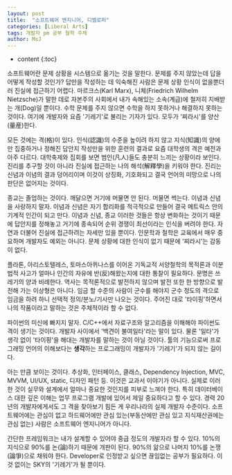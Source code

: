 ```yaml
---
layout: post
title:  "소프트웨어 엔지니어, 디벨로퍼"
categories: [Liberal Arts]
tags: 개발자 pm 공부 철학 주체
author: MsJ
---
```


* content
{:toc}

소프트웨어란 문제 상황을 시스템으로 옮기는 것을 말한다. 문제를 주지 않았는데 답을 어떻게 작성할 것인가? 답만을 작성하는 데 익숙해진 사람은 문제 상황 인식이 없을뿐더러 진실에 접근하기 어렵다. 마르크스(Karl Marx), 니체(Friedrich Wilhelm Nietzsche)가 말한 데로 자본주의 사회에서 내가 속해있는 소속(계급)에 철저히 지배받는 개(Dog)일 뿐이다. 수학 문제를 주지 않으면 수학을 하지 못하거나 해결하지 못하는 것이다. 여기에 개발자와 요즘 '기레기'로 불리는 기자가 있다. 모두가 '찌라시'를 양산(量産)한다.

모든 것에는 격(格)이 있다. 인식(認識)의 수준을 높이려 하지 않고 지식(知識)의 양에만 집중하거나 정해진 답안지 작성만을 위한 훈련의 결과로 요즘 대학생의 격은 예전과 아주 다르다. 대학축제와 집회를 보면 범인(凡人)들도 충분히 느끼는 상황이라 보인다. 진리를 추구할 것이 아니라 진실에 접근하는 나의 해석(解釋學)을 키워야 한다. 진리는 신념과 이념의 결과 덩어리이며 이것이 상징화, 기호화되고 결국 언어의 미망으로 나의 판단은 없어지는 것이다.





종교는 졸업하는 것이다. 깨달으면 거기에 머물면 안 된다. 머물면 썩는다. 이념과 신념을 사랑하지 말자. 이념과 신념은 자기 합리화를 적극적으로 만들어 결국 메트릭스 안의 기계적 인간이 되고 만다. 이념과 신념, 종교 이러한 것들은 항상 변화하는 것이기 때문에 답안지를 정해놓고 거기에 종속되어 순위 경쟁이 최선이라는 인식을 버려야 한다. 자연과 더불어 진실에 접근하려는 자세만 있을 뿐이다. 인문학과 철학은 교육에서 매우 중요하며 개발자도 예외는 아니다. 문제 상황에 대한 인식이 없기 때문에 '찌라시'는 감동이 없다.

플라톤, 아리스토텔레스, 토마스아퀴나스를 이어온 기독교적 서양철학의 목적론과 이분법적 사고가 얼마나 인간의 자유에 반(反)해왔는지에 대한 통찰이 필요하다. 문명은 쓰레기의 양과 비례한다. 역사는 목적론적으로 발전하지 않으며 발전 또한 한 방향으로 발전해 가는 이상형은 아니다. 임금 할 수준의 사람이 군수를 해야지 군수 정도의 격으로 임금을 하려 하니 선택적 정의/분노/기사만 나오는 것이다. 주어진 대로 '타이핑'하면서 나의 작품이라고 말하는 것은 주체적이라 할 수 없다.

파이썬의 미신에 빠지지 말자. C/C++에서 자료구조와 알고리즘을 이해해야 파이썬도 격이 생기는 것이다. 개발자 사이에서 '백견이 불여일타'라는 말이 있다. 물론 '일타'가 생각 없이 '타이핑'을 해대는 개발자를 말하는 것이 아닐 것이다. 툴의 기능으로써 프로그래밍 언어의 이해보다는 **생각**하는 프로그래밍이 개발자가 '기레기'가 되지 않는 길이다.

아는 만큼 보이는 것이다. 추상화, 인터페이스, 클래스, Dependency Injection, MVC, MVVM, UI/UX, static, 디자인 패턴 등. 이것은 교과서 이야기가 아니다. 실제로 이러한 것이 실무와 설계에서 얼마나 중요한 것인지를 피부로 느껴야 한다. 특히 데이터베이스 대한 깊은 이해는 업무 프로그램 개발에 있어서 제일 중요하다고 할 수 있다. 경력 20년의 개발자에게서도 그 격을 찾아보기 힘든 게 우리나라의 실제 개발자 수준이다. 소프트웨어에는 관심이 없고 하드웨어에만 관심 있는(부동산에만 관심 있고 지식재산권에는 관심 없는) 사람은 소프트웨어 엔지니어가 아니다.

간단한 프레임워크는 내가 설계할 수 있어야 중급 정도의 개발자라 할 수 있다. 10%의 지식으로 90%를 논(論)하기 때문에 개판이 된다. 90%의 앎으로 나머지 10%를 논쟁(論爭)으로 채워야 한다. Developer로 인정받고 싶으면 끊임없는 공부가 필요하다. 이것 없이는 SKY의 '기레기'가 될 뿐이다.
